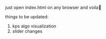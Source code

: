 just open index.html on any browser and voila🥳

things to be updated:
1) kps algo visualization
2) slider changes

